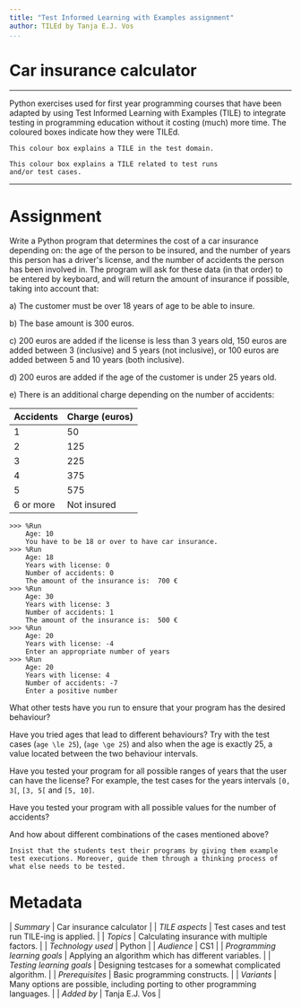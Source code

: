 ```yaml
---
title: "Test Informed Learning with Examples assignment"
author: TILEd by Tanja E.J. Vos
...
```


# Car insurance calculator



------------------------------------------------------------------------

Python exercises used for first year programming courses that
have been adapted by using Test Informed Learning with Examples (TILE)
to integrate testing in programming education without it costing (much)
more time. The coloured boxes indicate how they were TILEd.

```testdomaintile
This colour box explains a TILE in the test domain.
```

```testruntile
This colour box explains a TILE related to test runs 
and/or test cases.
```
------------------------------------------------------------------------

# Assignment

Write a Python program that determines the cost of a car insurance
depending on: the age of the person to be insured, and the number of
years this person has a driver's license, and the number of
accidents the person has been involved in. The program will ask for
these data (in that order) to be entered by keyboard, and will
return the amount of insurance if possible, taking into account
that:

a)  The customer must be over 18 years of age to be able to insure.

b)  The base amount is 300 euros.

c)  200 euros are added if the license is less than 3 years old, 150
    euros are added between 3 (inclusive) and 5 years (not
    inclusive), or 100 euros are added between 5 and 10 years (both
    inclusive).

d)  200 euros are added if the age of the customer is under 25 years
    old.

e)  There is an additional charge depending on the number of
    accidents:


**Accidents** | **Charge (euros)** 
---------------|--------------------
1             | 50                 
2             | 125                
3             | 225                
4             | 375                
5             | 575                
6 or more     | Not insured        

```small
>>> %Run 
    Age: 10
    You have to be 18 or over to have car insurance.
>>> %Run 
    Age: 18
    Years with license: 0
    Number of accidents: 0
    The amount of the insurance is:  700 €
>>> %Run 
    Age: 30
    Years with license: 3
    Number of accidents: 1
    The amount of the insurance is:  500 €
>>> %Run 
    Age: 20
    Years with license: -4
    Enter an appropriate number of years
>>> %Run 
    Age: 20
    Years with license: 4
    Number of accidents: -7
    Enter a positive number
```

What other tests have you run to ensure that your program has the
desired behaviour?

Have you tried ages that lead to different behaviours? Try with the
test cases (`age \le 25`), (`age \ge 25`) and also when the age is
exactly 25, a value located between the two behaviour intervals.

Have you tested your program for all possible ranges of years that
the user can have the license? For example, the test cases for the
years intervals `[0, 3[`, `[3, 5[` and `[5, 10]`.

Have you tested your program with all possible values for the number
of accidents?

And how about different combinations of the cases mentioned above?

```testruntile
Insist that the students test their programs by giving them example
test executions. Moreover, guide them through a thinking process of
what else needs to be tested.
```

# Metadata

| *Summary*                     | Car insurance calculator |
| *TILE aspects*                | Test cases and test run TILE-ing is applied. |
| *Topics*                      | Calculating insurance with multiple factors. |
| *Technology used*             | Python |
| *Audience*                    | CS1 |
| *Programming learning goals*  | Applying an algorithm which has different variables. |
| *Testing learning goals*      | Designing testcases for a somewhat complicated algorithm. |
| *Prerequisites*               | Basic programming constructs. |
| *Variants*                    | Many options are possible, including porting to other programming languages. | 
| *Added by*                    | Tanja E.J. Vos |   

